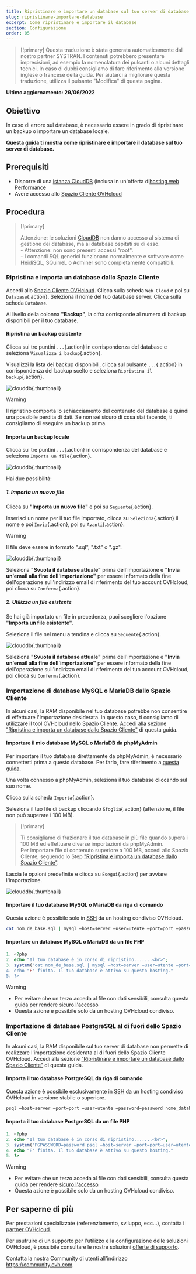 ```yaml
---
title: Ripristinare e importare un database sul tuo server di database
slug: ripristinare-importare-database
excerpt: Come ripristinare e importare il database
section: Configurazione
order: 05
---
```


> [!primary]
> Questa traduzione è stata generata automaticamente dal nostro partner SYSTRAN. I contenuti potrebbero presentare imprecisioni, ad esempio la nomenclatura dei pulsanti o alcuni dettagli tecnici. In caso di dubbi consigliamo di fare riferimento alla versione inglese o francese della guida. Per aiutarci a migliorare questa traduzione, utilizza il pulsante "Modifica" di questa pagina.
>

**Ultimo aggiornamento: 29/06/2022**

## Obiettivo

In caso di errore sul database, è necessario essere in grado di ripristinare un backup o importare un database locale. 

**Questa guida ti mostra come ripristinare e importare il database sul tuo server di database.**

## Prerequisiti

- Disporre di una [istanza CloudDB](https://www.ovh.it/cloud/cloud-databases/) (inclusa in un'offerta di[hosting web Performance](https://www.ovhcloud.com/fr/web-hosting/)
- Avere accesso allo [Spazio Cliente OVHcloud](https://www.ovh.com/auth/?action=gotomanager&from=https://www.ovh.it/&ovhSubsidiary=it)

## Procedura

> [!primary]
>
> Attenzione: le soluzioni [CloudDB](https://www.ovh.it/cloud/cloud-databases/) non danno accesso al sistema di gestione dei database, ma ai database ospitati su di esso.
> <br> - Attenzione: non sono presenti accessi "root".
> <br> - I comandi SQL generici funzionano normalmente e software come HeidiSQL, SQuirreL o Adminer sono completamente compatibili.
>

### Ripristina e importa un database dallo Spazio Cliente

Accedi allo [Spazio Cliente OVHcloud](https://www.ovh.com/auth/?action=gotomanager&from=https://www.ovh.it/&ovhSubsidiary=it). Clicca sulla scheda `Web Cloud` e poi su `Database`{.action}. Seleziona il nome del tuo database server. Clicca sulla scheda `Database`.

Al livello della colonna **"Backup"**, la cifra corrisponde al numero di backup disponibili per il tuo database.

#### Ripristina un backup esistente

Clicca sui tre puntini `...`{.action} in corrispondenza del database e seleziona `Visualizza i backup`{.action}.

Visualizzi la lista dei backup disponibili, clicca sul pulsante `...`{.action} in corrispondenza del backup scelto e seleziona `Ripristina il backup`{.action}.

![clouddb](images/private-sql-restore01.png){.thumbnail}

> [!warning]
>
> Il ripristino comporta lo schiacciamento del contenuto del database e quindi una possibile perdita di dati. Se non sei sicuro di cosa stai facendo, ti consigliamo di eseguire un backup prima.
> 

#### Importa un backup locale

Clicca sui tre puntini `...`{.action} in corrispondenza del database e seleziona `Importa un file`{.action}.

![clouddb](images/private-sql-import01.png){.thumbnail}

Hai due possibilità:

##### 1\. Importa un nuovo file

Clicca su **"Importa un nuovo file"** e poi su `Seguente`{.action}.

Inserisci un nome per il tuo file importato, clicca su `Seleziona`{.action} il nome e poi `Invia`{.action}, poi su `Avanti`{.action}.

> [!warning]
>
> Il file deve essere in formato ".sql", ".txt" o ".gz".
> 

![clouddb](images/private-sql-import02.png){.thumbnail}

Seleziona **"Svuota il database attuale"** prima dell'importazione e **"Invia un'email alla fine dell'importazione"** per essere informato della fine dell'operazione sull'indirizzo email di riferimento del tuo account OVHcloud, poi clicca su `Conferma`{.action}.

##### 2\. Utilizza un file esistente

Se hai già importato un file in precedenza, puoi scegliere l'opzione **"Importa un file esistente"**.

Seleziona il file nel menu a tendina e clicca su `Seguente`{.action}.

![clouddb](images/private-sql-import03.png){.thumbnail}

Seleziona **"Svuota il database attuale"** prima dell'importazione e **"Invia un'email alla fine dell'importazione"** per essere informato della fine dell'operazione sull'indirizzo email di riferimento del tuo account OVHcloud, poi clicca su `Conferma`{.action}.

### Importazione di database MySQL o MariaDB dallo Spazio Cliente

In alcuni casi, la RAM disponibile nel tuo database potrebbe non consentire di effettuare l'importazione desiderata. In questo caso, ti consigliamo di utilizzare il tool OVHcloud nello Spazio Cliente. Accedi alla sezione ["Ripristina e importa un database dallo Spazio Cliente"](./#ripristina-e-importa-un-database-dallo-spazio-cliente) di questa guida.


#### Importare il mio database MySQL o MariaDB da phpMyAdmin

Per importare il tuo database direttamente da phpMyAdmin, è necessario connetterti prima a questo database. Per farlo, fare riferimento a [questa guida](https://docs.ovh.com/it/clouddb/connessione-database-server-bdd/#connettersi-a-un-database-mysql-o-mariadb).

Una volta connesso a phpMyAdmin, seleziona il tuo database cliccando sul suo nome.

Clicca sulla scheda `Importa`{.action}.

Seleziona il tuo file di backup cliccando `Sfoglia`{.action} (attenzione, il file non può superare i 100 MB).

> [!primary]
>
> Ti consigliamo di frazionare il tuo database in più file quando supera i 100 MB ed effettuare diverse importazioni da phpMyAdmin.<br>
> Per importare file di contenuto superiore a 100 MB, accedi allo Spazio Cliente, seguendo lo Step ["Ripristina e importa un database dallo Spazio Cliente"](./#ripristina-e-importa-un-database-dallo-spazio-cliente).


Lascia le opzioni predefinite e clicca su `Esegui`{.action} per avviare l'importazione.

![clouddb](images/private-sql-import04.png){.thumbnail}

#### Importare il tuo database MySQL o MariaDB da riga di comando

Questa azione è possibile solo in [SSH](https://docs.ovh.com/it/hosting/hosting_condiviso_il_protocollo_ssh/) da un hosting condiviso OVHcloud.

```bash
cat nom_de_base.sql | mysql —host=server —user=utente —port=port —password=password nome_database
```
#### Importare un database MySQL o MariaDB da un file PHP

```php
1. <?php
2. echo "Il tuo database è in corso di ripristino.......<br>";
3. system("cat nom_de_base.sql | mysql —host=server —user=utente —port=port —password=password nome_database);
4. echo "E' finita. Il tuo database è attivo su questo hosting."
5. ?>
```

> [!warning]
>
> - Per evitare che un terzo acceda al file con dati sensibili, consulta questa guida per rendere [sicuro l'accesso](https://docs.ovh.com/it/hosting/condividi-htaccess-come-proteggere-laccesso-a-una-cartella-tramite-autenticazione/)
> - Questa azione è possibile solo da un hosting OVHcloud condiviso.
>

### Importazione di database PostgreSQL al di fuori dello Spazio Cliente

In alcuni casi, la RAM disponibile sul tuo server di database non permette di realizzare l'importazione desiderata al di fuori dello Spazio Cliente OVHcloud. Accedi alla sezione ["Ripristinare e importare un database dallo Spazio Cliente"](./#ripristina-e-importa-un-database-dallo-spazio-cliente) di questa guida.

#### Importa il tuo database PostgreSQL da riga di comando

Questa azione è possibile esclusivamente in [SSH](https://docs.ovh.com/it/hosting/hosting_condiviso_il_protocollo_ssh/) da un hosting condiviso OVHcloud in versione stabile o superiore.

```bash
psql —host=server —port=port —user=utente —password=password nome_database < nome_database.sql
```

#### Importa il tuo database PostgreSQL da un file PHP

```php
1. <?php
2. echo "Il tuo database è in corso di ripristino.......<br>";
3. system("PGPASSWORD=password psql —host=server —port=port—user=utente —password=password nome_database < nome_database.sql");
4. echo "E' finita. Il tuo database è attivo su questo hosting."
5. ?>
```

> [!warning]
>
> - Per evitare che un terzo acceda al file con dati sensibili, consulta questa guida per rendere [sicuro l'accesso](https://docs.ovh.com/it/hosting/condividi-htaccess-come-proteggere-laccesso-a-una-cartella-tramite-autenticazione/)
> - Questa azione è possibile solo da un hosting OVHcloud condiviso.
>

## Per saperne di più

Per prestazioni specializzate (referenziamento, sviluppo, ecc...), contatta i [partner OVHcloud](https://partner.ovhcloud.com/it/).

Per usufruire di un supporto per l'utilizzo e la configurazione delle soluzioni OVHcloud, è possibile consultare le nostre soluzioni [offerte di supporto](https://www.ovhcloud.com/it/support-levels/).

Contatta la nostra Community di utenti all'indirizzo <https://community.ovh.com>.